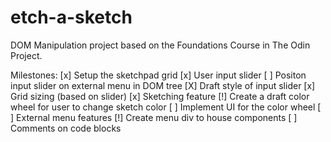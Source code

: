 # etch-a-sketch
DOM Manipulation project based on the Foundations Course in The Odin Project.

Milestones:
[x] Setup the sketchpad grid
    [x] User input slider
        [ ] Positon input slider on external menu in DOM tree
        [X] Draft style of input slider
    [x] Grid sizing (based on slider)
    [x] Sketching feature
        [!] Create a draft color wheel for user to change sketch color
        [ ] Implement UI for the color wheel
[ ] External menu features
    [!] Create menu div to house components
[ ] Comments on code blocks
